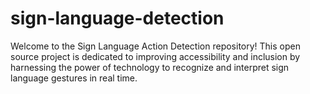 # sign-language-detection
Welcome to the Sign Language Action Detection repository! This open source project is dedicated to improving accessibility and inclusion by harnessing the power of technology to recognize and interpret sign language gestures in real time.
